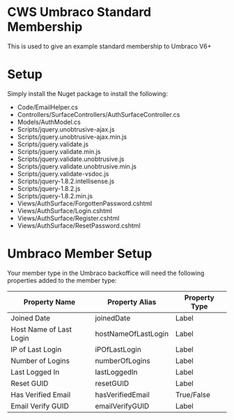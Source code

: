 CWS Umbraco Standard Membership
===========================
This is used to give an example standard membership to Umbraco V6+


Setup
===========================
Simply install the Nuget package to install the following:

* Code/EmailHelper.cs
* Controllers/SurfaceControllers/AuthSurfaceController.cs
* Models/AuthModel.cs
* Scripts/jquery.unobtrusive-ajax.js
* Scripts/jquery.unobtrusive-ajax.min.js
* Scripts/jquery.validate.js
* Scripts/jquery.validate.min.js
* Scripts/jquery.validate.unobtrusive.js
* Scripts/jquery.validate.unobtrusive.min.js
* Scripts/jquery.validate-vsdoc.js
* Scripts/jquery-1.8.2.intellisense.js
* Scripts/jquery-1.8.2.js
* Scripts/jquery-1.8.2.min.js
* Views/AuthSurface/ForgottenPassword.cshtml
* Views/AuthSurface/Login.cshtml
* Views/AuthSurface/Register.cshtml
* Views/AuthSurface/ResetPassword.cshtml


Umbraco Member Setup
===========================
Your member type in the Umbraco backoffice will need the following properties added to the member type:

<table>
<thead>
  <tr>
		<th>Property Name</th>
		<th>Property Alias</th>
		<th>Property Type</th>
	</tr>
</thead>
<tbody>
<tr>
	<td>Joined Date</td>
	<td>joinedDate</td>
	<td>Label</td>
</tr>
<tr>
	<td>Host Name of Last Login</td>
	<td>hostNameOfLastLogin</td>
	<td>Label</td>
</tr>
<tr>
	<td>IP of Last Login</td>
	<td>iPOfLastLogin</td>
	<td>Label</td>
</tr>
<tr>
	<td>Number of Logins</td>
	<td>numberOfLogins</td>
	<td>Label</td>
</tr>
<tr>
	<td>Last Logged In</td>
	<td>lastLoggedIn</td>
	<td>Label</td>
</tr>
<tr>
	<td>Reset GUID</td>
	<td>resetGUID</td>
	<td>Label</td>
</tr>
<tr>
	<td>Has Verified Email</td>
	<td>hasVerifiedEmail</td>
	<td>True/False</td>
</tr>
<tr>
	<td>Email Verify GUID</td>
	<td>emailVerifyGUID</td>
	<td>Label</td>
</tr>
</table>
